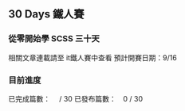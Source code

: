 ## 30 Days 鐵人賽
### 從零開始學 SCSS 三十天

相關文章連載請至 it鐵人賽中查看
預計開賽日期：9/16

### 目前進度
已完成篇數：　 / 30
已發布篇數：　0 / 30
